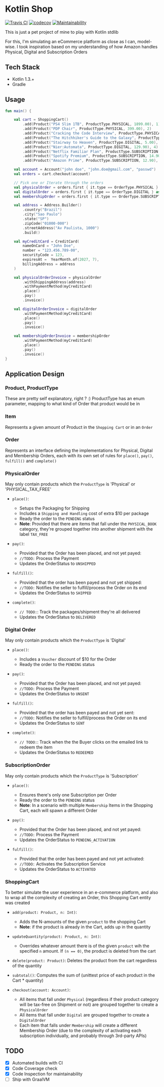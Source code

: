 # Kotlin Shop
[![Travis CI](https://travis-ci.org/iobruno/kotlin-shop.svg?branch=master)](https://travis-ci.org/iobruno/kotlin-shop)
[![codecov](https://codecov.io/gh/iobruno/kotlin-shop/branch/master/graph/badge.svg)](https://codecov.io/gh/iobruno/kotlin-shop)
[![Maintainability](https://api.codeclimate.com/v1/badges/3203ff55a8ce4d832e8d/maintainability)](https://codeclimate.com/github/iobruno/kotlin-shop/maintainability)

This is just a pet project of mine to play with Kotlin stdlib

For this, I'm simulating an eCommerce platform as close as I can, model-wise. 
I took inspiration based on my understanding of how Amazon handles Physical, Digital
and Subscription Orders

## Tech Stack
- Kotlin 1.3.+
- Gradle

## Usage
```kotlin
fun main() {

    val cart = ShoppingCart()
        .add(Product("PS4 Slim 1TB", ProductType.PHYSICAL, 1899.00), 1)
        .add(Product("PDP Chair", ProductType.PHYSICAL, 399.00), 2)
        .add(Product("Cracking the Code Interview", ProductType.PHYSICAL_TAX_FREE, 219.57), 2)
        .add(Product("The Hitchhiker's Guide to the Galaxy", ProductType.PHYSICAL_TAX_FREE, 120.00), 1)
        .add(Product("Stairway to Heaven", ProductType.DIGITAL, 5.00), 1)
        .add(Product("Nier:Automata", ProductType.DIGITAL, 129.90), 4)
        .add(Product("Netflix Familiar Plan", ProductType.SUBSCRIPTION, 29.90), 1)
        .add(Product("Spotify Premium", ProductType.SUBSCRIPTION, 14.90), 1)
        .add(Product("Amazon Prime", ProductType.SUBSCRIPTION, 12.90), 1)

    val account = Account("john doe", "john.doe@gmail.com", "passwd")
    val orders = cart.checkout(account)

    // Pick one or Iterate through the orders
    val physicalOrder = orders.first { it.type == OrderType.PHYSICAL } as PhysicalOrder
    val digitalOrder = orders.first { it.type == OrderType.DIGITAL } as DigitalOrder
    val membershipOrder = orders.first { it.type == OrderType.SUBSCRIPTION } as SubscriptionOrder

    val address = Address.Builder()
        .country("Brazil")
        .city("Sao Paulo")
        .state("SP")
        .zipCode("01000-000")
        .streetAddress("Av Paulista, 1000")
        .build()

    val myCreditCard = CreditCard(
        nameOnCard = "John Doe",
        number = "123.456.789-00",
        securityCode = 123,
        expiresAt =  YearMonth.of(2027, 7),
        billingAddress = address
    )

    val physicalOrderInvoice = physicalOrder
        .withShippingAddress(address)
        .withPaymentMethod(myCreditCard)
        .place()
        .pay()
        .invoice()

    val digitalOrderInvoice = digitalOrder
        .withPaymentMethod(myCreditCard)
        .place()
        .pay()
        .invoice()

    val membershipOrderInvoice = membershipOrder
        .withPaymentMethod(myCreditCard)
        .place()
        .pay()
        .invoice()
}
```

## Application Design

### Product, ProductType

These are pretty self explanatory, right ? :)
ProductType has an enum parameter, mapping to what kind of Order that product would be in 

### Item 

Represents a given amount of Product in the `Shopping Cart` or in an `Order`

### Order
 
Represents an interface defining the implementations for  Physical, Digital and Membership Orders, 
each with its own set of rules for `place()`, `pay()`, `fulfill()` and `complete()` 

### PhysicalOrder 

May only contain products which the `ProductType` is 'Physical' or 'PHYSICAL_TAX_FREE'

  - `place()`: 
    - Setups the Packaging for Shipping                    
    - Includes a `Shipping and Handling` cost of extra $10 per package   
    - Ready the order to the `PENDING` status         
    - **Note**: Provided that there are items that fall under the `PHYSICAL_BOOK` category, they're grouped together into another shipment with the label `TAX_FREE`
    
  - `pay()`:
    - Provided that the Order has been placed, and not yet payed:
    - `//TODO:` Process the Payment 
    - Updates the OrderStatus to `UNSHIPPED`
        
  - `fulfill()`:
    - Provided that the order has been payed and not yet shipped:
    -  `//TODO:` Notifies the seller to fulfill/process the Order on its end
    - Updates the OrderStatus to `SHIPPED`
        
  - `complete()`:
    -  `// TODO:`: Track the packages/shipment they're all delivered
    - Updates the OrderStatus to `DELIVERED`
    
### Digital Order 

May only contain products which the `ProductType` is 'Digital'

  - `place()`: 
    - Includes a `Voucher` discount of $10 for the Order
    - Ready the order to the `PENDING` status     
    
  - `pay()`:
    - Provided that the Order has been placed, and not yet payed:
    - `//TODO:` Process the Payment 
    - Updates the OrderStatus to `UNSENT`
        
  - `fulfill()`:
    - Provided that the order has been payed and not yet sent:
    -  `//TODO:` Notifies the seller to fulfill/process the Order on its end
    - Updates the OrderStatus to `SENT`
        
  - `complete()`:
    -  `// TODO:`: Track when the the Buyer clicks on the emailed link to redeem the item
    - Updates the OrderStatus to `REDEEMED`    

### SubscriptionOrder

May only contain products which the `ProductType` is 'Subscription'

  - `place()`:
    - Ensures there's only one Subscription per Order
    - Ready the order to the `PENDING` status     
    - **Note**: In a scenario with multiple `Membership` Items in the Shopping Cart, 
    each will spawn a different Order
    
  - `pay()`:
    - Provided that the Order has been placed, and not yet payed:
    - `//TODO:` Process the Payment 
    - Updates the OrderStatus to `PENDING_ACTIVATION`
        
  - `fulfill()`:
    - Provided that the order has been payed and not yet activated:
    - `//TODO:` Activates the Subscription Service
    - Updates the OrderStatus to `ACTIVATED`
        
### ShoppingCart
 
To better simulate the user experience in an e-commerce platform, 
and also to wrap all the complexity of creating an Order, this Shopping Cart entity was created

  - `add(product: Product, n: Int)`:
    - Adds the N-amounts of the given `product` to the shopping Cart
    - **Note**: if the product is already in the Cart, adds up in the quantity
    
  - `updateQuantity(product: Product, n: Int)`:
    - Overrides whatever amount there is of the given `product` wih the specified `n` amount. 
      If `(n == 0)`, the product is deleted from the cart
          
  - `delete(product: Product)`: Deletes the product from the cart regardless of the quantity

  - `subtotal()`: Computes the sum of (unittest price of each product in the Cart * quantity)
    
  - `checkout(account: Account)`: 
    - All items that fall under `Physical` (regardless if their product category will be tax-free on Shipment or not) 
    are grouped together to create a `PhysicalOrder`        
    - All items that fall under `Digital` are grouped together to create a `DigitalOrder`      
    - Each item that falls under `Membership` will create a different Membership Order 
    (due to the complexity of activating each subscription individually, and probably through 3rd-party APIs) 

## TODO

- [x] Automated builds with CI 
- [x] Code Coverage check
- [x] Code Inspection for maintainability
- [ ] Ship with GraalVM
